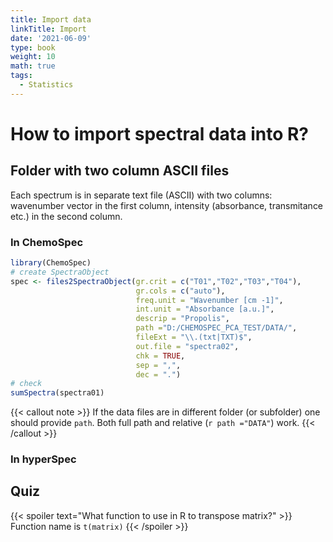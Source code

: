 ```yaml
---
title: Import data
linkTitle: Import
date: '2021-06-09'
type: book
weight: 10
math: true
tags:
  - Statistics
---
```


# How to import spectral data into R?


## Folder with two column ASCII files

Each spectrum is in separate text file (ASCII) with two columns: wavenumber vector in the first column, intensity (absorbance, transmitance etc.) in the second column.

### In ChemoSpec

```r
library(ChemoSpec)
# create SpectraObject
spec <- files2SpectraObject(gr.crit = c("T01","T02","T03","T04"),
                            gr.cols = c("auto"),
                            freq.unit = "Wavenumber [cm -1]",
                            int.unit = "Absorbance [a.u.]",
                            descrip = "Propolis",
                            path ="D:/CHEMOSPEC_PCA_TEST/DATA/",
                            fileExt = "\\.(txt|TXT)$",
                            out.file = "spectra02",
                            chk = TRUE,
                            sep = ",",
                            dec = ".")
# check
sumSpectra(spectra01)
```


{{< callout note >}}
If the data files are in different folder (or subfolder) one should provide `path`. Both full path and relative (`r path ="DATA"`) work.
{{< /callout >}}


### In hyperSpec




## Quiz

{{< spoiler text="What function to use in R to transpose matrix?" >}}
Function name is  `t(matrix)`
{{< /spoiler >}}

